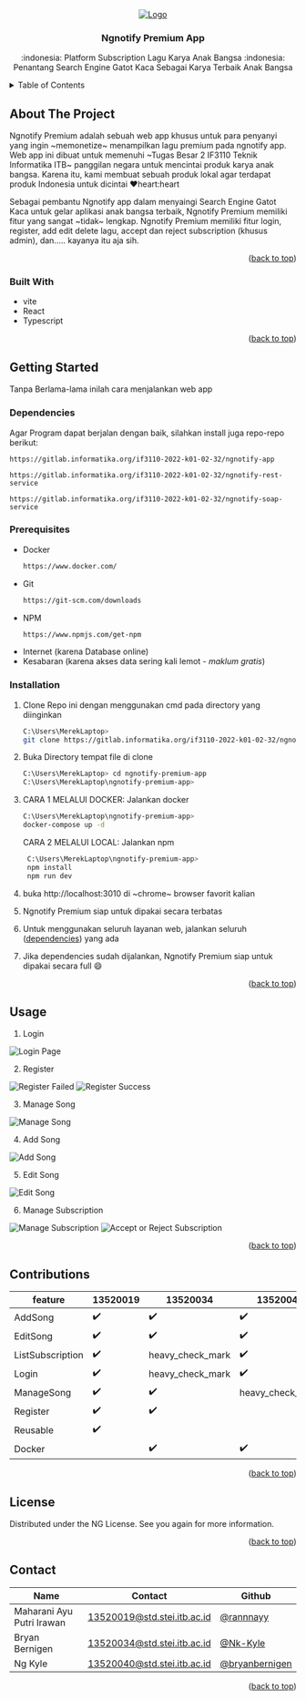 <a name="readme-top"></a>
<br />
<div align="center">
  <a href="https://gitlab.informatika.org/if3110-2022-k01-02-32/ngnotify-premium-app">
    <img src="assets/ngnotify.png" alt="Logo">
  </a>

  <h3 align="center">Ngnotify Premium App</h3>

  <p align="center">
    :indonesia: Platform Subscription Lagu Karya Anak Bangsa :indonesia:<br>
    Penantang Search Engine Gatot Kaca Sebagai Karya Terbaik Anak Bangsa
</div>



<!-- TABLE OF CONTENTS -->
<details>
  <summary>Table of Contents</summary>
  <ol>
    <li>
      <a href="#about-the-project">About The Project</a>
      <ul>
        <li><a href="#built-with">Built With</a></li>
      </ul>
    </li>
    <li>
      <a href="#getting-started">Getting Started</a>
      <ul>
        <li><a href="#dependencies">Dependencies</a></li>
        <li><a href="#prerequisites">Prerequisites</a></li>
        <li><a href="#installation">Installation</a></li>
      </ul>
    </li>
    <li><a href="#usage">Usage</a></li>
    <li><a href="#contributions">Contributions</a></li>
    <li><a href="#contact">Contact</a></li>
  </ol>
</details>



<!-- ABOUT THE PROJECT -->
## About The Project

Ngnotify Premium adalah sebuah web app khusus untuk para penyanyi yang ingin ~memonetize~ menampilkan lagu premium pada ngnotify app. Web app ini dibuat untuk memenuhi ~Tugas Besar 2 IF3110 Teknik Informatika ITB~ panggilan negara untuk mencintai produk karya anak bangsa. Karena itu, kami membuat sebuah produk lokal agar terdapat produk Indonesia untuk dicintai :heart:heart:heart

Sebagai pembantu Ngnotify app dalam menyaingi  Search Engine Gatot Kaca untuk gelar aplikasi anak bangsa terbaik, Ngnotify Premium memiliki fitur yang sangat ~tidak~ lengkap. Ngnotify Premium memiliki fitur login, register, add edit delete lagu, accept dan reject subscription (khusus admin), dan..... kayanya itu aja sih.

<p align="right">(<a href="#readme-top">back to top</a>)</p>



### Built With

* vite
* React
* Typescript

<p align="right">(<a href="#readme-top">back to top</a>)</p>



<!-- GETTING STARTED -->
## Getting Started

Tanpa Berlama-lama inilah cara menjalankan web app

### Dependencies
Agar Program dapat berjalan dengan baik, silahkan install juga repo-repo berikut:

```
https://gitlab.informatika.org/if3110-2022-k01-02-32/ngnotify-app
```
```
https://gitlab.informatika.org/if3110-2022-k01-02-32/ngnotify-rest-service
```
```
https://gitlab.informatika.org/if3110-2022-k01-02-32/ngnotify-soap-service
```

### Prerequisites

* Docker
    ```sh
    https://www.docker.com/
    ```
* Git
    ```sh
    https://git-scm.com/downloads
    ```
* NPM
    ```sh
    https://www.npmjs.com/get-npm
    ```
* Internet (karena Database online)
* Kesabaran (karena akses data sering kali lemot - <i>maklum gratis</i>)

### Installation



1. Clone Repo ini dengan menggunakan cmd pada directory yang diinginkan
    ```sh
    C:\Users\MerekLaptop> 
    git clone https://gitlab.informatika.org/if3110-2022-k01-02-32/ngnotify-premium-app
    ```
2. Buka Directory tempat file di clone
   ```sh
   C:\Users\MerekLaptop> cd ngnotify-premium-app
   C:\Users\MerekLaptop\ngnotify-premium-app>
   ```
3. CARA 1 MELALUI DOCKER: Jalankan docker 
   ```sh
   C:\Users\MerekLaptop\ngnotify-premium-app>
   docker-compose up -d
   ```
   CARA 2 MELALUI LOCAL: Jalankan npm
   ```sh
    C:\Users\MerekLaptop\ngnotify-premium-app>
    npm install
    npm run dev
    ```

4. buka http://localhost:3010 di ~chrome~ browser favorit kalian
5. Ngnotify Premium siap untuk dipakai secara terbatas 
6. Untuk menggunakan seluruh layanan web, jalankan seluruh (<a href="#dependencies">dependencies</a>) yang ada
7. Jika dependencies sudah dijalankan, Ngnotify Premium siap untuk dipakai secara full :smile:
<p align="right">(<a href="#readme-top">back to top</a>)</p>

<!-- USAGE EXAMPLES -->
## Usage

1. Login
<img src="assets/login.png" alt="Login Page">

2. Register
<img src="assets/registerfailed.png" alt="Register Failed">
<img src="assets/registersuccess.png" alt="Register Success">

3. Manage Song
<img src="assets/managesong.png" alt="Manage Song">

4. Add Song
<img src="assets/addsong.png" alt="Add Song">

5. Edit Song
<img src="assets/editsong.png" alt="Edit Song">

6. Manage Subscription
<img src="assets/subscriptionlist.png" alt="Manage Subscription">
<img src="assets/acceptreject.png" alt="Accept or Reject Subscription">

<p align="right">(<a href="#readme-top">back to top</a>)</p>

<!-- CONTRIBUTING -->
## Contributions
|feature|13520019|13520034|13520040|
|-------|--------|--------|--------|
|AddSong|:heavy_check_mark:|:heavy_check_mark:|:heavy_check_mark:|
|EditSong|:heavy_check_mark:|:heavy_check_mark:|:heavy_check_mark:|
|ListSubscription|:heavy_check_mark:|heavy_check_mark|:heavy_check_mark:|
|Login|:heavy_check_mark:|heavy_check_mark|:heavy_check_mark:|
|ManageSong|:heavy_check_mark:|:heavy_check_mark:|heavy_check_mark|heavy_check_mark|
|Register|:heavy_check_mark:|:heavy_check_mark:||
|Reusable|:heavy_check_mark:|||
|Docker||:heavy_check_mark:|:heavy_check_mark:|


<p align="right">(<a href="#readme-top">back to top</a>)</p>



<!-- LICENSE -->
## License

Distributed under the NG License. See you again for more information.

<p align="right">(<a href="#readme-top">back to top</a>)</p>



<!-- CONTACT -->
## Contact
|Name|Contact|Github|
|----|-------|------|
|Maharani Ayu Putri Irawan | 13520019@std.stei.itb.ac.id| <a href="https://www.github.com/rannnayy">@rannnayy</a>|
|Bryan Bernigen | 13520034@std.stei.itb.ac.id |<a href="https://www.github.com/Nk-Kyle">@Nk-Kyle</a>|
|Ng Kyle | 13520040@std.stei.itb.ac.id|<a href="https://www.github.com/bryanbernigen">@bryanbernigen</a>|

<p align="right">(<a href="#readme-top">back to top</a>)</p>
